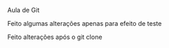 Aula de Git

Feito algumas alterações apenas para efeito de teste

Feito alterações após o git clone